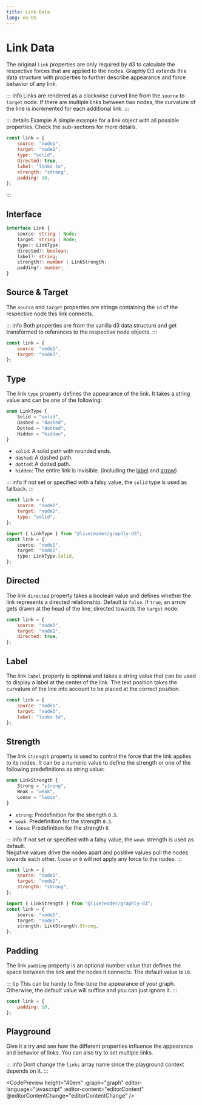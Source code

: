 ```yaml
---
title: Link Data
lang: en-US
---
```


# Link Data

The original `link` properties are only required by d3 to calculate the respective forces that are applied to the nodes.
Graphly D3 extends this data structure with properties to further describe appearance and force behavior of any link.

::: info
Links are rendered as a clockwise curved line from the `source` to `target` node.
If there are multiple links between two nodes, the curvature of the line is incremented for each additional link.
:::

::: details Example
A simple example for a link object with all possible properties. Check the sub-sections for more details.

```js
const link = {
	source: "node1",
	target: "node2",
	type: "solid",
	directed: true,
	label: "links to",
	strength: "strong",
	padding: 10,
};
```

:::

## Interface

```ts
interface Link {
	source: string | Node;
	target: string | Node;
	type?: LinkType;
	directed?: boolean;
	label?: string;
	strength?: number | LinkStrength;
	padding?: number;
}
```

## Source & Target

The `source` and `target` properties are strings containing the `id` of the respective node this link connects.

::: info
Both properties are from the vanilla d3 data structure and get transformed to references to the respective node objects.
:::

```js
const link = {
	source: "node1",
	target: "node2",
};
```

## Type

The link `type` property defines the appearance of the link. It takes a string value and can be one of the following:

```ts
enum LinkType {
	Solid = "solid",
	Dashed = "dashed",
	Dotted = "dotted",
	Hidden = "hidden",
}
```

-   `solid`: A solid path with rounded ends.
-   `dashed`: A dashed path.
-   `dotted`: A dotted path.
-   `hidden`: The entire link is invisible. (including the [label](#label) and [arrow](#directed))

::: info
If not set or specified with a falsy value, the `solid` type is used as fallback.
:::

```js
const link = {
	source: "node1",
	target: "node2",
	type: "solid",
};
```

```ts
import { LinkType } from "@livereader/graphly-d3";
const link = {
	source: "node1",
	target: "node2",
	type: LinkType.Solid,
};
```

## Directed

The link `directed` property takes a boolean value and defines whether the link represents a directed relationship.
Default is `false`. If `true`, an arrow gets drawn at the head of the line, directed towards the `target` node.

```js
const link = {
	source: "node1",
	target: "node2",
	directed: true,
};
```

## Label

The link `label` property is optional and takes a string value that can be used to display a label at the center of the link.
The text position takes the curvature of the line into account to be placed at the correct position.

```js
const link = {
	source: "node1",
	target: "node2",
	label: "links to",
};
```

## Strength

The link `strength` property is used to control the force that the link applies to its nodes.
It can be a numeric value to define the strength or one of the following predefinitions as string value:

```ts
enum LinkStrength {
	Strong = "strong",
	Weak = "weak",
	Loose = "loose",
}
```

-   `strong`: Predefinition for the strength `0.5`.
-   `weak`: Predefinition for the strength `0.3`.
-   `loose`: Predefinition for the strength `0`.

::: info
If not set or specified with a falsy value, the `weak` strength is used as default.  
Negative values drive the nodes apart and positive values pull the nodes towards each other.
`loose` or `0` will not apply any force to the nodes.
:::

```js
const link = {
	source: "node1",
	target: "node2",
	strength: "strong",
};
```
```ts
import { LinkStrength } from "@livereader/graphly-d3";
const link = {
	source: "node1",
	target: "node2",
	strength: LinkStrength.Strong,
};
```

## Padding

The link `padding` property is an optional number value that defines the space between the link and the nodes it connects.
The default value is `10`.

::: tip
This can be handy to fine-tune the appearance of your graph.
Otherwise, the default value will suffice and you can just ignore it.
:::

```js
const link = {
	padding: 10,
};
```

## Playground

Give it a try and see how the different properties influence the appearance and behavior of links.
You can also try to set multiple links.

::: info
Dont change the `links` array name since the playground context depends on it.
:::

<CodePreview height="40em" :graph="graph" editor-language="javascript" :editor-content="editorContent" @editorContentChange="editorContentChange" />

<script setup>
import { ref, onMounted } from "vue";
import CodePreview from "../components/CodePreview.vue";
let graph = ref({
	nodes: [
		{
			id: "node1",
			shape: {
				type: "hexagon",
				scale: 1,
			},
			x: -150,
			y: 30,
		},
		{
			id: "node2",
			shape: {
				type: "hexagon",
				scale: 1,
			},
			x: 150,
			y: -30,
		},
	],
	links: [],
	hasUpdate: false,
});

let editorContent = [
	'const links = [',
	'	{',
	'		source: "node1",',
	'		target: "node2",',
	'		type: "solid",',
	'		directed: true,',
	'		label: "links to",',
	'		strength: "strong",',
	'		padding: 10,',
	'	},',
	'];',
].join("\n");

function editorContentChange(value) {
	const l = parseLinks(value);
	newLinks = l;
	lastChange = Date.now();
	changes = true;
}

function parseLinks(code) {
	var constructorCode = code + "\nlinks;";
	const value = eval(constructorCode);
	return value;
}

let changes = false;
let lastChange = Date.now();
let newLinks = [];
function updateGraph(l) {
	graph.value.links = l;
	graph.value.hasUpdate = true;
}

onMounted(() => {
	const l = parseLinks(editorContent);
	updateGraph(l);
	setInterval(() => {
		if (changes && Date.now() - lastChange > 1000) {
			updateGraph(newLinks);
			changes = false;
		}
	}, 100);
})
</script>
